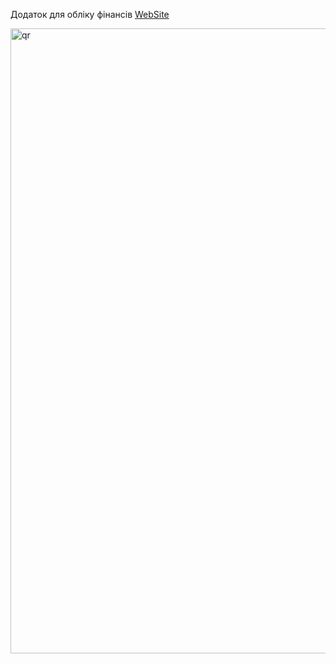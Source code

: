 Додаток для обліку фінансів [WebSite](https://money-guard-2.vercel.app/)

<img width="1000px" src="./src/images/LOGO_README.gif" alt="qr"/>
